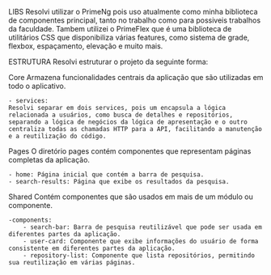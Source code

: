 LIBS
Resolvi utilizar o PrimeNg pois uso atualmente como minha biblioteca de componentes principal, tanto no trabalho como para possiveis trabalhos da faculdade. 
Tambem utilizei o PrimeFlex que é uma biblioteca de utilitários CSS que disponibiliza várias features, como sistema de grade, flexbox, espaçamento, elevação e muito mais.

ESTRUTURA
Resolvi estruturar o projeto da seguinte forma:

Core
Armazena funcionalidades centrais da aplicação que são utilizadas em todo o aplicativo.

    - services:
    Resolvi separar em dois services, pois um encapsula a lógica relacionada a usuários, como busca de detalhes e repositórios, separando a lógica de negócios da lógica de apresentação e o outro centraliza todas as chamadas HTTP para a API, facilitando a manutenção e a reutilização do código.

Pages
O diretório pages contém componentes que representam páginas completas da aplicação.

    - home: Página inicial que contém a barra de pesquisa.
    - search-results: Página que exibe os resultados da pesquisa.

Shared
Contém componentes que são usados em mais de um módulo ou componente.

    -components:
        - search-bar: Barra de pesquisa reutilizável que pode ser usada em diferentes partes da aplicação.
        - user-card: Componente que exibe informações do usuário de forma consistente em diferentes partes da aplicação.
        - repository-list: Componente que lista repositórios, permitindo sua reutilização em várias páginas.